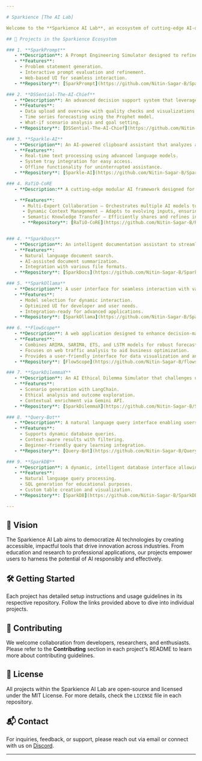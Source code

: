 ```yaml
---

# Sparkience [The AI Lab]

Welcome to the **Sparkience AI Lab**, an ecosystem of cutting-edge AI-driven projects that push the boundaries of innovation, technology, and user experience. This repository serves as the central hub for our collective efforts in developing intelligent, user-centric applications that harness the power of AI, machine learning, and large language models.

## 🚀 Projects in the Sparkience Ecosystem

### 1. **SparkPrompt**
   - **Description**: A Prompt Engineering Simulator designed to refine and evaluate problem statements and prompts. Built with LangChain and Gemini API, SparkPrompt enhances prompt creation with detailed feedback and refinement suggestions.
   - **Features**:
     - Problem statement generation.
     - Interactive prompt evaluation and refinement.
     - Web-based UI for seamless interaction.
   - **Repository**: [SparkPrompt](https://github.com/Nitin-Sagar-B/SparkPrompt)

### 2. **DSSential-The-AI-Chief**
   - **Description**: An advanced decision support system that leverages AI, time series forecasting, and scenario analysis to provide businesses with data-driven insights and optimization tools.
   - **Features**:
     - Data upload and overview with quality checks and visualizations.
     - Time series forecasting using the Prophet model.
     - What-if scenario analysis and goal setting.
   - **Repository**: [DSSential-The-AI-Chief](https://github.com/Nitin-Sagar-B/DSSential-The-AI-Chief)

### 3. **Sparkle-AI**
   - **Description**: An AI-powered clipboard assistant that analyzes and responds to copied text, providing intelligent, context-aware insights.
   - **Features**:
     - Real-time text processing using advanced language models.
     - System tray integration for easy access.
     - Offline functionality for uninterrupted assistance.
   - **Repository**: [Sparkle-AI](https://github.com/Nitin-Sagar-B/Sparkle-AI)

### 4. RaTiO-CoRE
   - **Description:** A cutting-edge modular AI framework designed for multi-model collaboration, enabling seamless knowledge transfer, adaptive context management, and dynamic reasoning across diverse language models.

   - **Features**:
      - Multi-Expert Collaboration – Orchestrates multiple AI models to work in synergy for enhanced decision-making.
      - Dynamic Context Management – Adapts to evolving inputs, ensuring coherent and contextually aware responses.
      - Semantic Knowledge Transfer – Efficiently shares and refines information across different AI agents.
      - **Repository**: [RaTiO-CoRE](https://github.com/Nitin-Sagar-B/RaTiO-CoRE)


### 4. **SparkDocs**
   - **Description**: An intelligent documentation assistant to streamline the process of managing and querying technical documents. SparkDocs leverages state-of-the-art NLP for intuitive access to documentation.
   - **Features**:
     - Natural language document search.
     - AI-assisted document summarization.
     - Integration with various file formats.
   - **Repository**: [SparkDocs](https://github.com/Nitin-Sagar-B/SparkDocs)

### 5. **SparkOllama**
   - **Description**: A user interface for seamless interaction with various Ollama models. It focuses on enhancing chat experiences by offering a dark-themed UI, chat history, and real-time message streaming.
   - **Features**:
     - Model selection for dynamic interaction.
     - Optimized UI for developer and user needs.
     - Integration-ready for advanced applications.
   - **Repository**: [SparkOllama](https://github.com/Nitin-Sagar-B/SparkOllama)

### 6. **FlowScope**
   - **Description**: A web application designed to enhance decision-making and prediction accuracy for web traffic analysis using the HybridFlow Forecast Model.
   - **Features**:
     - Combines ARIMA, SARIMA, ETS, and LSTM models for robust forecasting.
     - Focuses on web traffic analysis to aid business optimization.
     - Provides a user-friendly interface for data visualization and analysis.
   - **Repository**: [FlowScope](https://github.com/Nitin-Sagar-B/flowscope) 

### 7. **SparkDilemmaX**
   - **Description**: An AI Ethical Dilemma Simulator that challenges users to make decisions on real-world ethical issues. It uses AI to analyze choices and provide diverse perspectives.
   - **Features**:
     - Scenario generation with LangChain.
     - Ethical analysis and outcome exploration.
     - Contextual enrichment via Gemini API.
   - **Repository**: [SparkDilemmaX](https://github.com/Nitin-Sagar-B/SparkDilemmaX)

### 8. **Query-Bot**
   - **Description**: A natural language query interface enabling users to retrieve, filter, and process data effortlessly. Query-Bot translates human language into actionable queries.
   - **Features**:
     - Supports dynamic database queries.
     - Context-aware results with filtering.
     - Beginner-friendly query learning integration.
   - **Repository**: [Query-Bot](https://github.com/Nitin-Sagar-B/Query-Bot)

### 9. **SparkDB**
   - **Description**: A dynamic, intelligent database interface allowing users to create, query, and visualize custom tables through natural language. Aimed at empowering both technical and non-technical users.
   - **Features**:
     - Natural language query processing.
     - SQL generation for educational purposes.
     - Custom table creation and visualization.
   - **Repository**: [SparkDB](https://github.com/Nitin-Sagar-B/SparkDB)

---
```


## 🌟 Vision
The Sparkience AI Lab aims to democratize AI technologies by creating accessible, impactful tools that drive innovation across industries. From education and research to professional applications, our projects empower users to harness the potential of AI responsibly and effectively.

## 🛠️ Getting Started
Each project has detailed setup instructions and usage guidelines in its respective repository. Follow the links provided above to dive into individual projects.

## 🤝 Contributing
We welcome collaboration from developers, researchers, and enthusiasts. Please refer to the **Contributing** section in each project's README to learn more about contributing guidelines.

## 📄 License
All projects within the Sparkience AI Lab are open-source and licensed under the MIT License. For more details, check the `LICENSE` file in each repository.

## 📬 Contact
For inquiries, feedback, or support, please reach out via email or connect with us on [Discord](https://discord.gg/HKscyfKb).

---
